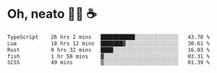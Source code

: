 # Oh, neato 🧑‍💻 ☕

<!--START_SECTION:waka-->

```txt
TypeScript    26 hrs 2 mins   ███████████░░░░░░░░░░░░░░   43.78 %
Lua           18 hrs 12 mins  ███████▓░░░░░░░░░░░░░░░░░   30.61 %
Rust          9 hrs 32 mins   ████░░░░░░░░░░░░░░░░░░░░░   16.03 %
fish          1 hr 58 mins    ▓░░░░░░░░░░░░░░░░░░░░░░░░   03.31 %
SCSS          49 mins         ▒░░░░░░░░░░░░░░░░░░░░░░░░   01.39 %
```

<!--END_SECTION:waka-->
